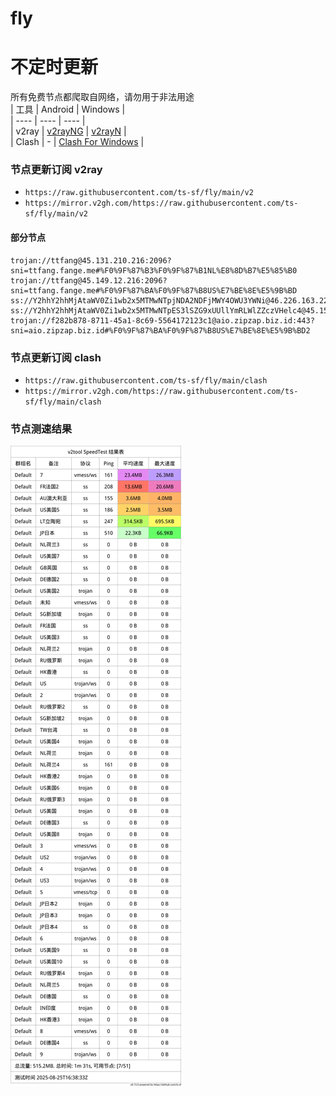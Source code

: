 # fly
# 不定时更新
所有免费节点都爬取自网络，请勿用于非法用途  
|  工具  | Android  | Windows  |  
|  ----  | ----   | ----  |  
| v2ray  | [v2rayNG](https://github.com/2dust/v2rayNG/releases) | [v2rayN](https://github.com/2dust/v2rayN/releases) |  
| Clash  | - | [Clash For Windows](https://github.com/2dust/clashN/releases) | 
  
### 节点更新订阅  v2ray
- `https://raw.githubusercontent.com/ts-sf/fly/main/v2`  
- `https://mirror.v2gh.com/https://raw.githubusercontent.com/ts-sf/fly/main/v2`  

#### 部分节点  
``` 
trojan://ttfang@45.131.210.216:2096?sni=ttfang.fange.me#%F0%9F%87%B3%F0%9F%87%B1NL%E8%8D%B7%E5%85%B0
trojan://ttfang@45.149.12.216:2096?sni=ttfang.fange.me#%F0%9F%87%BA%F0%9F%87%B8US%E7%BE%8E%E5%9B%BD
ss://Y2hhY2hhMjAtaWV0Zi1wb2x5MTMwNTpjNDA2NDFjMWY4OWU3YWNi@46.226.163.225:57456#%F0%9F%87%AC%F0%9F%87%A7GB%E8%8B%B1%E5%9B%BD
ss://Y2hhY2hhMjAtaWV0Zi1wb2x5MTMwNTpES3lSZG9xUUllYmRLWlZZczVHelc4@45.150.32.13:14628#%F0%9F%87%A9%F0%9F%87%AADE%E5%BE%B7%E5%9B%BD2
trojan://f282b878-8711-45a1-8c69-5564172123c1@aio.zipzap.biz.id:443?sni=aio.zipzap.biz.id#%F0%9F%87%BA%F0%9F%87%B8US%E7%BE%8E%E5%9B%BD2
```
### 节点更新订阅  clash
- `https://raw.githubusercontent.com/ts-sf/fly/main/clash`  
- `https://mirror.v2gh.com/https://raw.githubusercontent.com/ts-sf/fly/main/clash`  

### 节点测速结果
![image](traffic.png)
